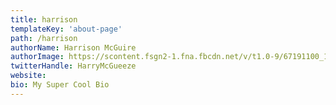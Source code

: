 ```yaml
---
title: harrison
templateKey: 'about-page'
path: /harrison
authorName: Harrison McGuire
authorImage: https://scontent.fsgn2-1.fna.fbcdn.net/v/t1.0-9/67191100_1340537959433639_5299123773562159104_n.jpg?_nc_cat=104&_nc_oc=AQl3bqQMsEfRbo0XVuYTkS48M9JvyPn_JX-tlmHOBCTe7-Xg-2WJRgydpRqOTJQ1lzhe9WGGCYtpveevVxbwN6Fs&_nc_ht=scontent.fsgn2-1.fna&oh=488e102fc10b52683a8963d5074237ff&oe=5E3B9325
twitterHandle: HarryMcGueeze
website: 
bio: My Super Cool Bio
---
```


